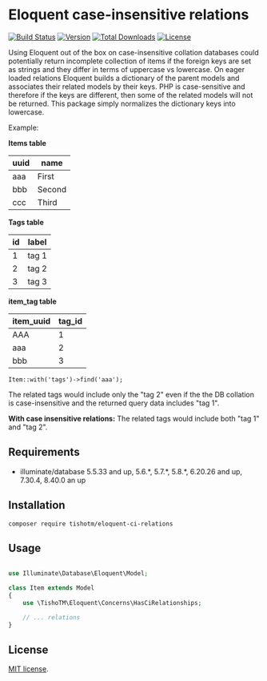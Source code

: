 # Eloquent case-insensitive relations

<p align="left">
<a href="https://github.com/TishoTM/eloquent-ci-relations/actions"><img src="https://github.com/TishoTM/eloquent-ci-relations/workflows/tests/badge.svg" alt="Build Status"></a>
<a href="https://packagist.org/packages/tishotm/eloquent-ci-relations"><img class="badge" src="https://poser.pugx.org/tishotm/eloquent-ci-relations/version" alt="Version" /></a>
<a href="https://packagist.org/packages/tishotm/eloquent-ci-relations"><img class="badge" src="https://poser.pugx.org/tishotm/eloquent-ci-relations/downloads" alt="Total Downloads" /></a>
<a href="https://packagist.org/packages/tishotm/eloquent-ci-relations"><img class="badge" src="https://poser.pugx.org/tishotm/eloquent-ci-relations/license" alt="License" /></a>
</p>

Using Eloquent out of the box on case-insensitive collation databases could potentially return incomplete collection of items
if the foreign keys are set as strings and they differ in terms of uppercase vs lowercase.
On eager loaded relations Eloquent builds a dictionary of the parent models and associates their related models by their keys.
PHP is case-sensitive and therefore if the keys are different, then some of the related models will not be returned.
This package simply normalizes the dictionary keys into lowercase.

Example:

**Items table**

| uuid | name |
| --- | --- |
| aaa | First |
| bbb | Second |
| ccc | Third |

**Tags table**

| id | label |
| --- | --- |
| 1 | tag 1 |
| 2 | tag 2 |
| 3 | tag 3 |

**item_tag table**

| item_uuid | tag_id |
| --- | --- |
| AAA | 1 |
| aaa | 2 |
| bbb | 3 |

`Item::with('tags')->find('aaa');`

The related tags would include only the "tag 2" even if the the DB collation is case-insensitive and the returned query data includes "tag 1".

**With case insensitive relations:** The related tags would include both "tag 1" and "tag 2".

## Requirements

- illuminate/database 5.5.33 and up, 5.6.\*, 5.7.\*, 5.8.\*, 6.20.26 and up, 7.30.4, 8.40.0 an up

## Installation

`composer require tishotm/eloquent-ci-relations`

## Usage

```PHP

use Illuminate\Database\Eloquent\Model;

class Item extends Model
{
    use \TishoTM\Eloquent\Concerns\HasCiRelationships;

    // ... relations
}
```

## License

[MIT license](https://opensource.org/licenses/MIT).
